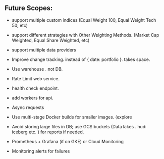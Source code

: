 ## Future Scopes:

- support multiple custom indices (Equal Weight 100, Equal Weight Tech 50, etc)
- support different strategies with Other Weighting Methods. (Market Cap Weighted, Equal Share Weighted, etc)
- support multiple data providers

- Improve change tracking. instead of { date: portfolio }. takes space.

- Use warehouse . not DB.

- Rate Limit web service.

- health check endpoint.
- add workers for api.
- Async requests

- Use multi-stage Docker builds for smaller images. (explore

- Avoid storing large files in DB; use GCS buckets (Data lakes . hudi iceberg etc. ) for reports if needed.

- Prometheus + Grafana (if on GKE) or Cloud Monitoring
- Monitoring alerts for failures




